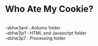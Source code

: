 Who Ate My Cookie?
======================
<br>
-sbhw3ard : Arduino folder<br>
-sbhw3js1  : HTML and Javascript folder<br>
-sbhw3p7   : Processing folder<br>

